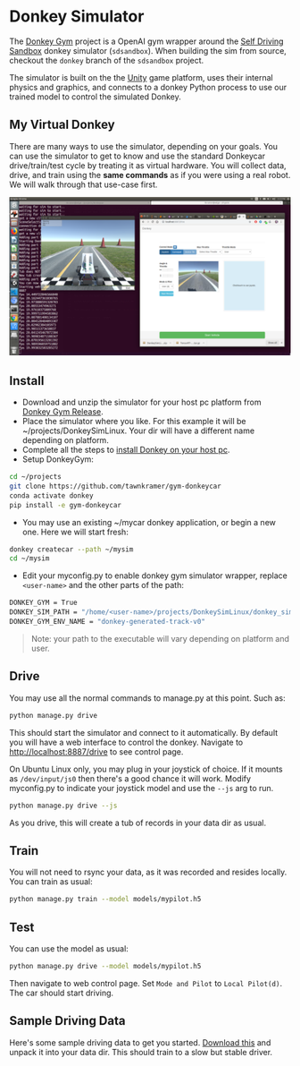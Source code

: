 # Donkey Simulator

The [Donkey Gym](https://github.com/tawnkramer/gym-donkeycar) project is a OpenAI gym wrapper around the [Self Driving Sandbox](https://github.com/tawnkramer/sdsandbox/tree/donkey) donkey simulator (`sdsandbox`). When building the sim from source, checkout the `donkey` branch of the `sdsandbox` project. 

The simulator is built on the the [Unity](https://unity.com/) game platform, uses their internal physics and graphics, and connects to a donkey Python process to use our trained model to control the simulated Donkey.

## My Virtual Donkey

There are many ways to use the simulator, depending on your goals. You can use the simulator to get to know and use the standard Donkeycar drive/train/test cycle by treating it as virtual hardware. You will collect data, drive, and train using the __same commands__ as if you were using a real robot. We will walk through that use-case first.

![sim_screen_shot](../assets/sim_screen_shot.png)

## Install

* Download and unzip the simulator for your host pc platform from [Donkey Gym Release](https://github.com/tawnkramer/gym-donkeycar/releases).
* Place the simulator where you like. For this example it will be ~/projects/DonkeySimLinux. Your dir will have a different name depending on platform. 
* Complete all the steps to [install Donkey on your host pc](install_software.md#step-1-install-software-on-host-pc).
* Setup DonkeyGym:

```bash
cd ~/projects
git clone https://github.com/tawnkramer/gym-donkeycar
conda activate donkey
pip install -e gym-donkeycar
```

* You may use an existing ~/mycar donkey application, or begin a new one. Here we will start fresh: 

```bash
donkey createcar --path ~/mysim
cd ~/mysim
```

* Edit your myconfig.py to enable donkey gym simulator wrapper, replace `<user-name>` and the other parts of the path:

```bash
DONKEY_GYM = True
DONKEY_SIM_PATH = "/home/<user-name>/projects/DonkeySimLinux/donkey_sim.x86_64"
DONKEY_GYM_ENV_NAME = "donkey-generated-track-v0"
```


> Note: your path to the executable will vary depending on platform and user.

## Drive

You may use all the normal commands to manage.py at this point. Such as:

```bash
python manage.py drive
```

This should start the simulator and connect to it automatically. By default you will have a web interface to control the donkey. Navigate to [http://localhost:8887/drive](http://localhost:8887/drive) to see control page.

On Ubuntu Linux only, you may plug in your joystick of choice.
If it mounts as `/dev/input/js0` then there's a good chance it will work.
Modify myconfig.py to indicate your joystick model and use the `--js` arg to run.

```bash
python manage.py drive --js
```

As you drive, this will create a tub of records in your data dir as usual.

## Train

You will not need to rsync your data, as it was recorded and resides locally. You can train as usual:

```bash
python manage.py train --model models/mypilot.h5
```

## Test

You can use the model as usual:

```bash
python manage.py drive --model models/mypilot.h5
```

Then navigate to web control page. Set `Mode and Pilot` to `Local Pilot(d)`. The car should start driving.

## Sample Driving Data

Here's some sample driving data to get you started. [Download this](https://drive.google.com/open?id=1A5sTSddFsf494UDtnvYQBaEPYX87_LMp) and unpack it into your data dir. This should train to a slow but stable driver.
